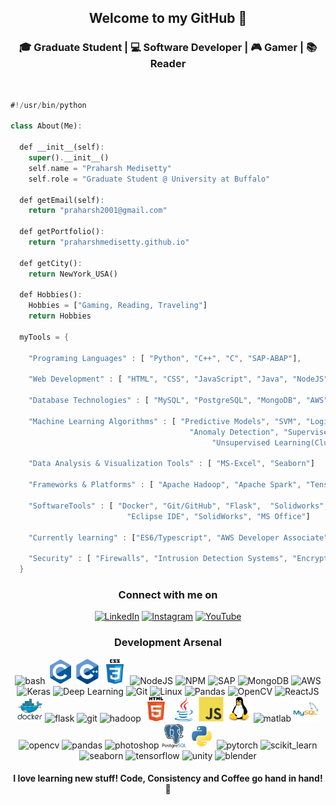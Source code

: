 <h2 align="center">Welcome to my GitHub 👋</h2>
<h3 align="center">🎓 Graduate Student | 💻 Software Developer | 🎮 Gamer | 📚 Reader</h3>

<br>

```dart
#!/usr/bin/python

class About(Me):
  
  def __init__(self):
    super().__init__()
    self.name = "Praharsh Medisetty"
    self.role = "Graduate Student @ University at Buffalo"

  def getEmail(self):
    return "praharsh2001@gmail.com"

  def getPortfolio():
    return "praharshmedisetty.github.io"

  def getCity():
    return NewYork_USA()

  def Hobbies():
    Hobbies = ["Gaming, Reading, Traveling"]
    return Hobbies

  myTools = {

    "Programing Languages" : [ "Python", "C++", "C", "SAP-ABAP"],

    "Web Development" : [ "HTML", "CSS", "JavaScript", "Java", "NodeJS", "ReactJS", "NextJS", "React Native"],
    
    "Database Technologies" : [ "MySQL", "PostgreSQL", "MongoDB", "AWS"],
    
    "Machine Learning Algorithms" : [ "Predictive Models", "SVM", "Logistic Regression", "Deep Learning(Neural Networks)",
                                        "Anomaly Detection", "Supervised Learning (Regression)", "Ensemble models",
                                             "Unsupervised Learning(Clustering)", "Natural Language Processing(NLP)"],

    "Data Analysis & Visualization Tools" : [ "MS-Excel", "Seaborn"]

    "Frameworks & Platforms" : [ "Apache Hadoop", "Apache Spark", "TensorFlow/Keras", "PyTorch/TorchVision"]
    
    "SoftwareTools" : [ "Docker", "Git/GitHub", "Flask",  "Solidworks", "MS Office", "Linux", "SAP", "S/4 HANA",
                          "Eclipse IDE", "SolidWorks", "MS Office"]

    "Currently learning" : ["ES6/Typescript", "AWS Developer Associate"]
              
    "Security" : [ "Firewalls", "Intrusion Detection Systems", "Encryption", "Networking", "TCP/IP protocols" ]
  }
```

<h3 align=center>Connect with me on</h3>
<p align="center">
  <a href="https://www.linkedin.com/in/praharsh-medisetty-b4944b199/"><img src="https://img.shields.io/badge/-LinkedIn-blue?style=flat-square&logo=Linkedin&logoColor=white&link=https://www.linkedin.com/in/praharsh-medisetty-b4944b199/" alt="LinkedIn"></a>
  <a href="https://instagram.com/praharshmedisetty"><img src="https://img.shields.io/badge/-Instagram-E4405F?style=flat-square&logo=Instagram&logoColor=white&link=https://instagram.com/praharshmedisetty/" alt="Instagram"></a>
  <a href="https://www.youtube.com/channel/UCBo10LtVeYcPWHay-lPZKhg"><img src="https://img.shields.io/badge/-YouTube-FF0000?style=flat-square&logo=YouTube&logoColor=white&link=https://www.youtube.com/c/praharshmedisetty/" alt="YouTube"></a>
</p>

<h3 align="center">Development Arsenal</h3>

<p align="center">
  <img src="https://upload.wikimedia.org/wikipedia/commons/thumb/4/4b/Bash_Logo_Colored.svg/2048px-Bash_Logo_Colored.svg.png" alt="bash" width="40" height="40"/>
  <img src="https://raw.githubusercontent.com/devicons/devicon/master/icons/c/c-original.svg" alt="c" width="40" height="40"/>
  <img src="https://raw.githubusercontent.com/devicons/devicon/master/icons/cplusplus/cplusplus-original.svg" alt="cplusplus" width="40" height="40"/>
  <img src="https://raw.githubusercontent.com/devicons/devicon/master/icons/css3/css3-original-wordmark.svg" alt="css3" width="40" height="40"/>
  <img src="https://upload.wikimedia.org/wikipedia/commons/d/d9/Node.js_logo.svg" alt="NodeJS" width="40" height="40"/>
  <img src="https://www.npmjs.com/npm-avatar/eyJhbGciOiJIUzI1NiIsInR5cCI6IkpXVCJ9.eyJhdmF0YXJVUkwiOiJodHRwczovL3MuZ3JhdmF0YXIuY29tL2F2YXRhci80NmQ4ZDAwZTE5MGJlNjQ3MDUzZjdkOTdmZDA0NzhlND9zaXplPTQ5NiZkZWZhdWx0PXJldHJvIn0.5nKe6nJhOqDvUG6NzyDo5HVNm_RiThxzGMbRgg2P0Ls" alt="NPM" width="40" height="40"/>
  <img src="https://github.com/user-attachments/assets/843112b7-bd3b-406d-9b9f-cf8cdc9cef5e" alt="SAP" width="40" height="40"/>
  <img src="https://miro.medium.com/v2/resize:fit:512/1*doAg1_fMQKWFoub-6gwUiQ.png" alt="MongoDB" width="40" height="40"/>
  
  <img src="https://miro.medium.com/v2/resize:fit:1200/1*tFl-8wQUENETYLjX5mYWuA.png" alt="AWS" width="40" height="40"/>
  <img src="https://encrypted-tbn0.gstatic.com/images?q=tbn:ANd9GcSn3G7aNWlBFrxvcqPJlFkdUqQ3mSxFokba9g&s" alt="Keras" width="40" height="40"/>
  <img src="https://encrypted-tbn0.gstatic.com/images?q=tbn:ANd9GcSLDCEPW5BGOmBQeWUn4XINeHpnZtCEPAvmUg&s" alt="Deep Learning" width="40" height="40"/>
  <img src="https://avatars.githubusercontent.com/u/18133?s=280&v=4" alt="Git" width="40" height="40"/>
  <img src="https://upload.wikimedia.org/wikipedia/commons/thumb/3/35/Tux.svg/1200px-Tux.svg.png" alt="Linux" width="40" height="40"/>
  <img src="https://encrypted-tbn0.gstatic.com/images?q=tbn:ANd9GcQR0yEHX961OEjgbqgkODTpZNyqWRMq9Fsc0A&s" alt="Pandas" width="40" height="40"/>
  <img src="https://encrypted-tbn0.gstatic.com/images?q=tbn:ANd9GcSIbNSol2KPLUo_aGSrDdm3Hg_EA07AijCvG7XWb47PsAYqv8NkYDx-VAHtftGlOvUXz1o&usqp=CAU" alt="OpenCV" width="40" height="40"/>
  <img src="https://w7.pngwing.com/pngs/79/518/png-transparent-js-react-js-logo-react-react-native-logos-icon-thumbnail.png" alt="ReactJS" width="40" height="40"/>
  <img src="https://raw.githubusercontent.com/devicons/devicon/master/icons/docker/docker-original-wordmark.svg" alt="docker" width="40" height="40"/>
  <img src="https://encrypted-tbn0.gstatic.com/images?q=tbn:ANd9GcQpff9NUZOFwwJ4D5tLweJ28vKN4iDM-XUipv-ik2xSQg&s" alt="flask" width="40" height="40"/>
  <img src="https://www.vectorlogo.zone/logos/git-scm/git-scm-icon.svg" alt="git" width="40" height="40"/>
  <img src="https://www.vectorlogo.zone/logos/apache_hadoop/apache_hadoop-icon.svg" alt="hadoop" width="40" height="40"/>
  <img src="https://raw.githubusercontent.com/devicons/devicon/master/icons/html5/html5-original-wordmark.svg" alt="html5" width="40" height="40"/>
  <img src="https://raw.githubusercontent.com/devicons/devicon/master/icons/java/java-original.svg" alt="java" width="40" height="40"/>
  <img src="https://raw.githubusercontent.com/devicons/devicon/master/icons/javascript/javascript-original.svg" alt="javascript" width="40" height="40"/>
  <img src="https://raw.githubusercontent.com/devicons/devicon/master/icons/linux/linux-original.svg" alt="linux" width="40" height="40"/>
  <img src="https://upload.wikimedia.org/wikipedia/commons/2/21/Matlab_Logo.png" alt="matlab" width="40" height="40"/>
  <img src="https://raw.githubusercontent.com/devicons/devicon/master/icons/mysql/mysql-original-wordmark.svg" alt="mysql" width="40" height="40"/>
  <img src="https://www.vectorlogo.zone/logos/opencv/opencv-icon.svg" alt="opencv" width="40" height="40"/>
  <img src="https://pandas.pydata.org//static/img/favicon_white.ico" alt="pandas" width="40" height="40"/>
  <img src="https://upload.wikimedia.org/wikipedia/commons/thumb/a/af/Adobe_Photoshop_CC_icon.svg/1200px-Adobe_Photoshop_CC_icon.svg.png" alt="photoshop" width="40" height="40"/>
  <img src="https://raw.githubusercontent.com/devicons/devicon/master/icons/postgresql/postgresql-original-wordmark.svg" alt="postgresql" width="40" height="40"/>
  <img src="https://raw.githubusercontent.com/devicons/devicon/master/icons/python/python-original.svg" alt="python" width="40" height="40"/>
  <img src="https://www.vectorlogo.zone/logos/pytorch/pytorch-icon.svg" alt="pytorch" width="40" height="40"/>
  <img src="https://upload.wikimedia.org/wikipedia/commons/0/05/Scikit_learn_logo_small.svg" alt="scikit_learn" width="40" height="40"/>
  <img src="https://seaborn.pydata.org/_images/logo-mark-lightbg.svg" alt="seaborn" width="40" height="40"/>
  <img src="https://www.vectorlogo.zone/logos/tensorflow/tensorflow-icon.svg" alt="tensorflow" width="40" height="40"/>
  <img src="https://encrypted-tbn0.gstatic.com/images?q=tbn:ANd9GcRcMRR3n1lHI-yOBNFL5K4PoaziiQP6m3iEAQ&s" alt="unity" width="40" height="40"/>
  <img src="https://download.blender.org/branding/community/blender_community_badge_white.svg" alt="blender" width="40" height="40"/>
</p>
<!-- https://www.motiongraphicplus.com/wp-content/uploads/2023/09/adobe-photoshop-2024-logo.png -->
<h4 align=center>I love learning new stuff! Code, Consistency and Coffee go hand in hand! 🌱</h4>

<!---
praharshmedisetty/praharshmedisetty is a ✨ special ✨ repository because its `README.md` (this file) appears on your GitHub profile.
You can click the Preview link to take a look at your changes.
--->
